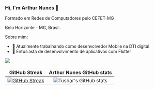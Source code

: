 ### Hi, I'm Arthur Nunes 👋

Formado em Redes de Computadores pelo CEFET-MG

Belo Horizonte - MG, Brasil.

Sobre mim:

- 🔭 Atualmente trabalhando como desenvolvedor Mobile na DTI digital.
- 🌱 Entusiasta de desenvolvimento de aplicativos com Flutter


[<img src="https://img.shields.io/badge/linkedin-%230077B5.svg?&style=for-the-badge&logo=linkedin&logoColor=white" />](https://www.linkedin.com/in/arthurrsn/)

GitHub Streak             |  Arthur Nunes GitHub stats
:-------------------------:|:-------------------------:
 [![GitHub Streak](https://github-readme-streak-stats.herokuapp.com?user=ArthurSilvaN&theme=dracula&hide_border=true)](https://git.io/streak-stats) | ![Tushar's GitHub stats](https://github-readme-stats.vercel.app/api?username=ArthurSilvaN&count_private=true&theme=radical)

